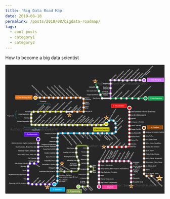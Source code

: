 ```yaml
---
title: 'Big Data Road Map'
date: 2018-08-18
permalink: /posts/2018/08/bigdata-roadmap/
tags:
  - cool posts
  - category1
  - category2
---
```


How to become a big data scientist

![src](images/long-road-to-data-scientist.png)